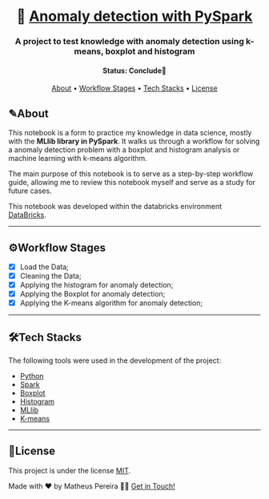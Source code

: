 <h1 align="center">
   🚌 <a href="#"> Anomaly detection with PySpark </a>
</h1>

<h3 align="center">
  A project to test knowledge with anomaly detection using k-means, boxplot and histogram
</h3>

<h4 align="center"> 
	 Status: Conclude🚀
</h4>

<p align="center">
 <a href="#about">About</a> •
 <a href="#workflow-stages">Workflow Stages</a> •
 <a href="#tech-stacks">Tech Stacks</a> • 
 <a href="#license">License</a>
</p>


## ✎About

This notebook is a form to practice my knowledge in data science, mostly with the **MLlib library in PySpark**. It walks us through a workflow for solving a anomaly detection problem with a boxplot and histogram analysis or machine learning with k-means algorithm.

The main purpose of this notebook is to serve as a step-by-step workflow guide, allowing me to review this notebook myself and serve as a study for future cases.

This notebook was developed within the databricks environment [DataBricks](https://www.databricks.com/). 

---

## ⚙Workflow Stages

- [x]  Load the Data;
- [x]  Cleaning the Data;
- [x]  Applying the histogram for anomaly detection;
- [x]  Applying the Boxplot for anomaly detection;
- [x]  Applying the K-means algorithm for anomaly detection;

---

## 🛠Tech Stacks

The following tools were used in the development of the project:

-   [Python](https://www.python.org/)
-   [Spark](https://spark.apache.org/docs/latest/api/python/)
-   [Boxplot](https://seaborn.pydata.org/generated/seaborn.boxplot.html)
-   [Histogram](https://towardsdatascience.com/histograms-why-how-431a5cfbfcd5)
-   [MLlib](https://spark.apache.org/docs/latest/api/python/reference/pyspark.ml.html)
-   [K-means](https://medium.com/towards-data-science/understanding-k-means-clustering-in-machine-learning-6a6e67336aa1)

---

## 📝License

This project is under the license [MIT](./LICENSE).

Made with ❤️ by Matheus Pereira 👋🏽 [Get in Touch!](www.linkedin.com/in/matheus-de-medeiros-pereira-52b245140)

